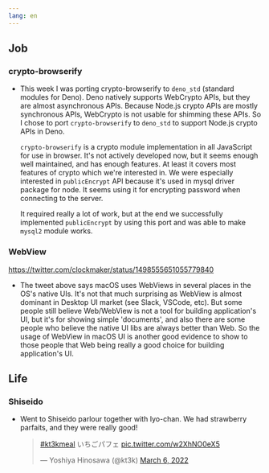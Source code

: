 ```yaml
---
lang: en
---
```


## Job

### crypto-browserify

- This week I was porting crypto-browserify to `deno_std` (standard modules for Deno). Deno natively supports WebCrypto APIs, but they are almost asynchronous APIs. Because Node.js crypto APIs are mostly synchronous APIs, WebCrypto is not usable for shimming these APIs. So I chose to port `crypto-browserify` to `deno_std` to support Node.js crypto APIs in Deno.

  `crypto-browserify` is a crypto module implementation in all JavaScript for use in browser. It's not actively developed now, but it seems enough well maintained, and has enough features. At least it covers most features of crypto which we're interested in. We were especially interested in `publicEncrypt` API because it's used in mysql driver package for node. It seems using it for encrypting password when connecting to the server.

  It required really a lot of work, but at the end we successfully implemented `publicEncrypt` by using this port and was able to make `mysql2` module works.

### WebView

https://twitter.com/clockmaker/status/1498555651055779840

- The tweet above says macOS uses WebViews in several places in the OS's native UIs. It's not that much surprising as WebView is almost dominant in Desktop UI market (see Slack, VSCode, etc). But some people still believe Web/WebView is not a tool for building application's UI, but it's for showing simple 'documents', and also there are some people who believe the native UI libs are always better than Web. So the usage of WebView in macOS UI is another good evidence to show to those people that Web being really a good choice for building application's UI.

## Life

### Shiseido

- Went to Shiseido parlour together with Iyo-chan. We had strawberry parfaits, and they were really good!

  <blockquote class="twitter-tweet"><p lang="ja" dir="ltr"><a href="https://twitter.com/hashtag/kt3kmeal?src=hash&amp;ref_src=twsrc%5Etfw">#kt3kmeal</a> いちごパフェ <a href="https://t.co/w2XhNO0eX5">pic.twitter.com/w2XhNO0eX5</a></p>&mdash; Yoshiya Hinosawa (@kt3k) <a href="https://twitter.com/kt3k/status/1500364410266984453?ref_src=twsrc%5Etfw">March 6, 2022</a></blockquote> <script async src="https://platform.twitter.com/widgets.js" charset="utf-8"></script>
